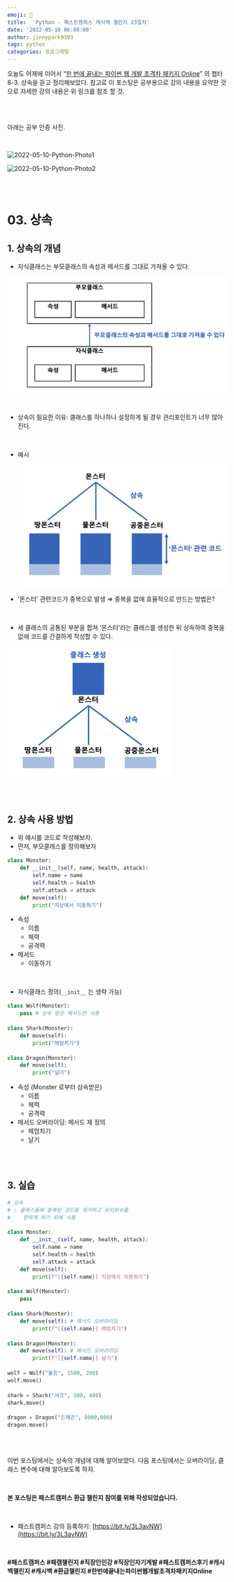 ```yaml
---
emoji: 🐍
title:  'Python - 패스트캠퍼스 캐시백 챌린지 23일차'
date: '2022-05-10 06:00:00'
author: jinnypark9393
tags: python
categories: 프로그래밍
---
```


오늘도 어제에 이어서 “[한 번에 끝내는 파이썬 웹 개발 초격차 패키지 Online](https://fastcampus.co.kr/dev_online_pyweb)” 의 챕터 8-3. 상속을 듣고 정리해보았다. 참고로 이 포스팅은 공부용으로 강의 내용을 요약한 것으로 자세한 강의 내용은 위 링크를 참조 할 것.

<br/><br/>

아래는 공부 인증 사진.

<br/>

![2022-05-10-Python-Photo1](/assets/images/2022-05-10-Python-Photo/2022-05-10-Python-Photo1.jpg)

![2022-05-10-Python-Photo2](/assets/images/2022-05-10-Python-Photo/2022-05-10-Python-Photo2.jpg)

<br/><br/>

# 03. 상속

## 1. 상속의 개념

- 자식클래스는 부모클래스의 속성과 메서드를 그대로 가져올 수 있다.

![2022-05-10-Python-Photo3](/assets/images/2022-05-10-Python-Photo/2022-05-10-Python-Photo3.png)

<br/>

- 상속이 필요한 이유: 클래스를 하나하나 설정하게 될 경우 관리포인트가 너무 많아진다.

<br/>

- 예시
    
    ![2022-05-10-Python-Photo3](/assets/images/2022-05-10-Python-Photo/2022-05-10-Python-Photo4.png)
    
- ‘몬스터' 관련코드가 중복으로 발생 ⇒ 중복을 없애 효율적으로 만드는 방법은?

<br/>

- 세 클래스의 공통된 부분을 합쳐 ‘몬스터'라는 클래스를 생성한 뒤 상속하여 중복을 없애 코드를 간결하게 작성할 수 있다.

![2022-05-10-Python-Photo3](/assets/images/2022-05-10-Python-Photo/2022-05-10-Python-Photo5.png)

<br/><br/>

## 2. 상속 사용 방법

- 위 예시를 코드로 작성해보자.
- 먼저, 부모클래스를 정의해보자

```python
class Monster:
    def __init__(self, name, health, attack):
        self.name = name
        self.health = health
        self.attack = attack
    def move(self):
        print("지상에서 이동하기")
```

- 속성
    - 이름
    - 체력
    - 공격력
- 메서드
    - 이동하기

<br/>

- 자식클래스 정의(`__init__` 는 생략 가능)

```python
class Wolf(Monster):
    pass # 상속 받은 메서드만 사용

class Shark(Monster):
    def move(self):
        print("헤엄치기")

class Dragon(Monster):
    def move(self):
        print("날기")
```

- 속성 (Monster 로부터 상속받은)
    - 이름
    - 체력
    - 공격력
- 메서드 오버라이딩: 메서드 재 정의
    - 헤엄치기
    - 날기

<br/><br/>

## 3. 실습

```python
# 상속
# : 클래스들에 중복된 코드를 제거하고 유지보수를
#    편하게 하기 위해 사용

class Monster:
    def __init__(self, name, health, attack):
        self.name = name
        self.health = health
        self.attack = attack
    def move(self):
        print(f"[{self.name}] 지상에서 이동하기")

class Wolf(Monster):
    pass

class Shark(Monster):
    def move(self): # 메서드 오버라이딩
        print(f"[{self.name}] 헤엄치기")

class Dragon(Monster):
    def move(self): # 메서드 오버라이딩
        print(f"[{self.name}] 날기")

wolf = Wolf("울프", 1500, 200)
wolf.move()

shark = Shark("샤크", 300, 400)
shark.move()

dragon = Dragon("드래곤", 8000,800)
dragon.move()
```

<br/><br/>

이번 포스팅에서는 상속의 개념에 대해 알아보았다. 다음 포스팅에서는 오버라이딩, 클래스 변수에 대해 알아보도록 하자.

<br/>

**본 포스팅은 패스트캠퍼스 환급 챌린지 참여를 위해 작성되었습니다.**

<br/>

- 패스트캠퍼스 강의 등록하기: [https://bit.ly/3L3avNW](https://bit.ly/3L3avNW)

<br/>

**#패스트캠퍼스 #패캠챌린지 #직장인인강 #직장인자기계발 #패스트캠퍼스후기 #캐시백챌린지 #캐시백 #환급챌린지 #한번에끝내는파이썬웹개발초격차패키지Online**
